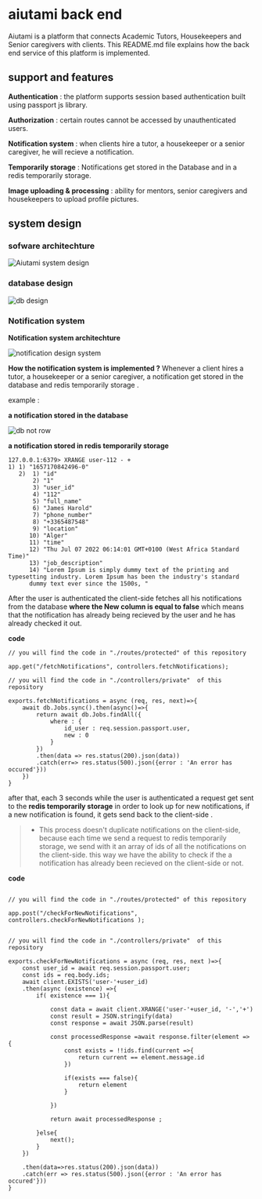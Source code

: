 # aiutami back end
Aiutami is a platform that connects Academic Tutors, Housekeepers and Senior caregivers with clients. This README.md file explains how the back end service of this platform is implemented.

## support and features 
**Authentication** : the platform supports session based authentication built using passport js library.

**Authorization** : certain routes cannot be accessed by unauthenticated users.

**Notification system** : when clients hire a tutor, a housekeeper or a senior caregiver, he will recieve a notification.

**Temporarily storage** : Notifications get stored in the Database and in a redis temporarily storage.

**Image uploading & processing** : ability for mentors, senior caregivers and housekeepers to upload profile pictures.



## system design

### sofware architechture

![Aiutami system design](https://user-images.githubusercontent.com/78510402/177692437-d4dd9098-6043-43ba-82e9-5855036bc4fc.PNG)

### database design

![db design](https://user-images.githubusercontent.com/78510402/177692484-4dc8355f-10e0-4d71-81d9-f0dde2a2e53b.PNG)

### Notification system

**Notification system architechture**

![notification design system](https://user-images.githubusercontent.com/78510402/177719524-94d26245-1024-4dbe-ba3a-ec17afb6025b.PNG)


**How the notification system is implemented ?**
Whenever a client hires a tutor, a housekeeper or a senior caregiver, a notification get stored in the database and redis temporarily storage .

example :

**a notification stored in the database**

![db not row](https://user-images.githubusercontent.com/78510402/177696851-0f2828c4-32e8-433d-9969-fbbfbb2f00c4.PNG)

**a notification stored in redis temporarily storage**

```
127.0.0.1:6379> XRANGE user-112 - +
1) 1) "1657170842496-0"
   2)  1) "id"
       2) "1"
       3) "user_id"    
       4) "112"        
       5) "full_name"   
       6) "James Harold"
       7) "phone_number"
       8) "+3365487548"
       9) "location"
      10) "Alger"
      11) "time"
      12) "Thu Jul 07 2022 06:14:01 GMT+0100 (West Africa Standard Time)"
      13) "job_description"
      14) "Lorem Ipsum is simply dummy text of the printing and typesetting industry. Lorem Ipsum has been the industry's standard 
      dummy text ever since the 1500s, "
 ```

After the user is authenticated the client-side fetches all his notifications from the database **where the New column is equal to false** which means that the notification has already being recieved by the user and he has already checked it out. 

**code**
```node
// you will find the code in "./routes/protected" of this repository   

app.get("/fetchNotifications", controllers.fetchNotifications);

```

```node
// you will find the code in "./controllers/private"  of this repository  

exports.fetchNotifications = async (req, res, next)=>{
    await db.Jobs.sync().then(async()=>{
        return await db.Jobs.findAll({
            where : {
                id_user : req.session.passport.user,
                new : 0
            }
        })
        .then(data => res.status(200).json(data))
        .catch(err=> res.status(500).json({error : 'An error has occured'}))
    })
}

```

after that, each 3 seconds while the user is authenticated a request get sent to the **redis temporarily storage** in order to look up for new notifications, if a new notification is found, it gets send back to the client-side .

   > - This process doesn't duplicate notifications on the client-side, because each time we send a request to redis temporarily storage, we send with it an array of ids of all the notifications on the client-side. this way we have the ability to check if the a notification has already been recieved on the client-side or not.

**code**

```node

// you will find the code in "./routes/protected" of this repository  

app.post("/checkForNewNotifications", controllers.checkForNewNotifications );

```

```node

// you will find the code in "./controllers/private"  of this repository  

exports.checkForNewNotifications = async (req, res, next )=>{
    const user_id = await req.session.passport.user;
    const ids = req.body.ids;
    await client.EXISTS('user-'+user_id)
    .then(async (existence) =>{
        if( existence === 1){

            const data = await client.XRANGE('user-'+user_id, '-','+')
            const result = JSON.stringify(data)
            const response = await JSON.parse(result)

            const processedResponse =await response.filter(element => {
                const exists = !!ids.find(current =>{
                    return current == element.message.id
                })

                if(exists === false){
                    return element
                }

            })
            
            return await processedResponse ;

        }else{
            next();
        }
    })

    .then(data=>res.status(200).json(data))
    .catch(err => res.status(500).json({error : 'An error has occured'}))
}

```














   
   
